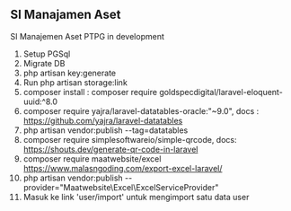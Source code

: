 ## SI Manajamen Aset

SI Manajemen Aset PTPG in development

1. Setup PGSql
2. Migrate DB
3. php artisan key:generate
3. Run php artisan storage:link
4. composer install : composer require goldspecdigital/laravel-eloquent-uuid:^8.0
5. composer require yajra/laravel-datatables-oracle:"~9.0", docs : https://github.com/yajra/laravel-datatables
6. php artisan vendor:publish --tag=datatables
7. composer require simplesoftwareio/simple-qrcode, docs: https://shouts.dev/generate-qr-code-in-laravel
8. composer require maatwebsite/excel https://www.malasngoding.com/export-excel-laravel/
9. php artisan vendor:publish --provider="Maatwebsite\Excel\ExcelServiceProvider"
10. Masuk ke link 'user/import' untuk mengimport satu data user
